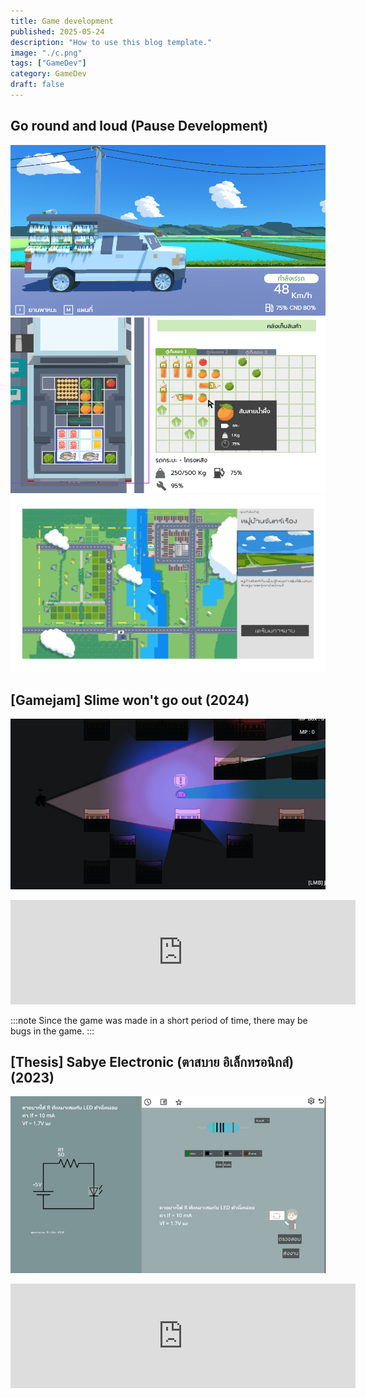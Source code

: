 ```yaml
---
title: Game development
published: 2025-05-24
description: "How to use this blog template."
image: "./c.png"
tags: ["GameDev"]
category: GameDev
draft: false
---
```


## Go round and loud (Pause Development)
![alt text](c.png)
![alt text](c2.png)
![alt text](<GO Round And Loud TIJ Pitch.png>)


## [Gamejam] Slime won't go out (2024)
![alt text](Slime.png)
<iframe frameborder="0" src="https://itch.io/embed/2321390" width="552" height="167"><a href="https://nonthnatsu.itch.io/slime-wont-go-out">Slime won&#039;t go out by NonthNatsu</a></iframe>

:::note
Since the game was made in a short period of time, there may be bugs in the game.
:::

## [Thesis] Sabye Electronic (ตาสบาย อิเล็กทรอนิกส์) (2023)
![alt text](Sabye.png)
<iframe height="167" frameborder="0" src="https://itch.io/embed/1846821" width="552"><a href="https://nonthwatecp61.itch.io/project-eletronic-girl">ตาสบาย อิเล็กทรอนิกส์ by Nonthwat@ECP61</a></iframe>
